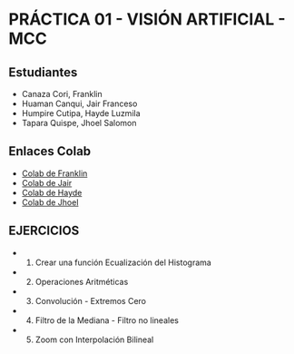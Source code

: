 # PRÁCTICA 01 - VISIÓN ARTIFICIAL - MCC

## Estudiantes
- Canaza Cori, Franklin
- Huaman Canqui, Jair Franceso
- Humpire Cutipa, Hayde Luzmila
- Tapara Quispe, Jhoel Salomon

## Enlaces Colab
- [Colab de Franklin](https://)
- [Colab de Jair](https://)
- [Colab de Hayde](https://)
- [Colab de Jhoel](https://)

## EJERCICIOS
- 1. Crear una función Ecualización del Histograma
- 2. Operaciones Aritméticas
- 3. Convolución - Extremos Cero
- 4. Filtro de la Mediana - Filtro no lineales
- 5. Zoom con Interpolación Bilineal
